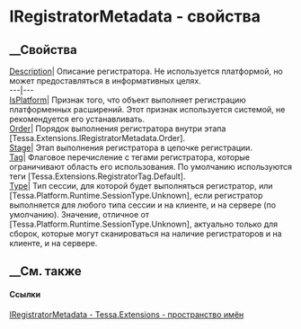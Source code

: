 # IRegistratorMetadata - свойства
##  __Свойства
[Description](P_Tessa_Extensions_IRegistratorMetadata_Description.htm)|
Описание регистратора. Не используется платформой, но может предоставляться в
информативных целях.  
---|---  
[IsPlatform](P_Tessa_Extensions_IRegistratorMetadata_IsPlatform.htm)|  Признак
того, что объект выполняет регистрацию платформенных расширений. Этот признак
используется системой, не рекомендуется его устанавливать.  
[Order](P_Tessa_Extensions_IRegistratorMetadata_Order.htm)|  Порядок
выполнения регистратора внутри этапа
[Tessa.Extensions.IRegistratorMetadata.Order].  
[Stage](P_Tessa_Extensions_IRegistratorMetadata_Stage.htm)| Этап выполнения
регистратора в цепочке регистрации.  
[Tag](P_Tessa_Extensions_IRegistratorMetadata_Tag.htm)|  Флаговое перечисление
с тегами регистратора, которые ограничивают область его использования. По
умолчанию используются теги [Tessa.Extensions.RegistratorTag.Default].  
[Type](P_Tessa_Extensions_IRegistratorMetadata_Type.htm)|  Тип сессии, для
которой будет выполняться регистратор, или
[Tessa.Platform.Runtime.SessionType.Unknown], если регистратор выполняется для
любого типа сессии и на клиенте, и на сервере (по умолчанию). Значение,
отличное от [Tessa.Platform.Runtime.SessionType.Unknown], актуально только для
сборок, которые могут сканироваться на наличие регистраторов и на клиенте, и
на сервере.  
## __См. также
#### Ссылки
[IRegistratorMetadata - ](T_Tessa_Extensions_IRegistratorMetadata.htm)
[Tessa.Extensions - пространство имён](N_Tessa_Extensions.htm)
